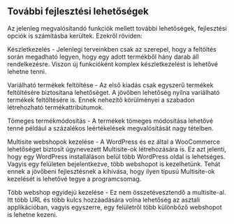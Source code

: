 ## További fejlesztési lehetőségek 

Az jelenleg megvalósítandó funkciók mellett további lehetőségek, fejlesztési opciók is számításba kerültek. Ezekről röviden:

Készletkezelés - Jelenlegi terveinkben csak az szerepel, hogy a feltöltés során megadható legyen, hogy egy adott termékből hány darab áll rendelkezésre. Viszon új funkcióként komplex készletkezelést is lehetővé lehetne tenni.

Variálható termékek feltöltése - Az első kiadás csak egyszerű termékek feltöltésére biztosítana lehetőséget. A jövőben lehetőség nyílna variálható termékek feltöltésére is. Ennek nehezítő körülményei a szabadon létrehozható termékattribútumok.

Tömeges termékmódosítás - A termékek tömeges módosítása lehetővé tenné például a százalékos leértékelések megvalósítását nagy tételben.

Multisite webshopok kezelése - A WordPress és ez által a WooCommerce lehetőséget biztosít úgynevezett Multisite-ok létrehozására is. Ez azt jelenti, hogy egy WordPress installáláson belül több WordPress oldal is lehetséges. Vagyis egy felületen bejelentkezve, több webshopot is kezelhetünk. Tehát ennek a jövőbeni fejlesztésnek a kihívása, hogy ilyen típusú Multisite-ok kezelését is lehetővé tegye a programcsomag.

Több webshop egyidejü kezelése - Ez nem összetévesztendő a multisite-al. Itt több URL és több kulcs hozzáadására volna lehetőség az asztali applikációban, vagyis egyszerre, egy felületről több különbőző webshopot is lehetne kezeni.
